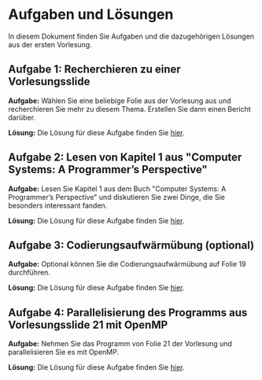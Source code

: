 # Aufgaben und Lösungen

In diesem Dokument finden Sie Aufgaben und die dazugehörigen Lösungen aus der ersten Vorlesung.

## Aufgabe 1: Recherchieren zu einer Vorlesungsslide

**Aufgabe:** Wählen Sie eine beliebige Folie aus der Vorlesung aus und recherchieren Sie mehr zu diesem Thema. Erstellen Sie dann einen Bericht darüber.

**Lösung:** Die Lösung für diese Aufgabe finden Sie [hier](fastest_way_to_compile_pi.md).

## Aufgabe 2: Lesen von Kapitel 1 aus "Computer Systems: A Programmer’s Perspective"

**Aufgabe:** Lesen Sie Kapitel 1 aus dem Buch "Computer Systems: A Programmer’s Perspective" und diskutieren Sie zwei Dinge, die Sie besonders interessant fanden.

**Lösung:** Die Lösung für diese Aufgabe finden Sie [hier](two_things_out_of_chapter_one.md).

## Aufgabe 3: Codierungsaufwärmübung (optional)

**Aufgabe:** Optional können Sie die Codierungsaufwärmübung auf Folie 19 durchführen.

**Lösung:** Die Lösung für diese Aufgabe finden Sie [hier](coding_warmup.cpp).

## Aufgabe 4: Parallelisierung des Programms aus Vorlesungsslide 21 mit OpenMP

**Aufgabe:** Nehmen Sie das Programm von Folie 21 der Vorlesung und parallelisieren Sie es mit OpenMP.

**Lösung:** Die Lösung für diese Aufgabe finden Sie [hier](parallel_monte_carlo.cpp).
